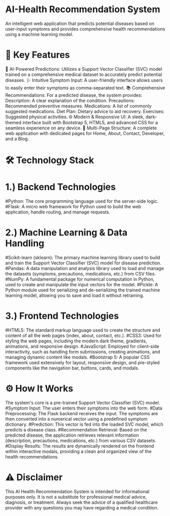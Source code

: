 # AI-Health Recommendation System
An intelligent web application that predicts potential diseases based on user-input symptoms and provides comprehensive health recommendations using a machine learning model.


# 🌟 Key Features
🤖 AI-Powered Predictions: Utilizes a Support Vector Classifier (SVC) model trained on a comprehensive medical dataset to accurately predict potential diseases.
🩺 Intuitive Symptom Input: A user-friendly interface allows users to easily enter their symptoms as comma-separated text.
📚 Comprehensive Recommendations: For a predicted disease, the system provides:
      Description: A clear explanation of the condition.
      Precautions: Recommended preventive measures.
      Medications: A list of commonly suggested medications.
      Diet Plan: Dietary advice to aid recovery.
      Exercises: Suggested physical activities.
🌐 Modern & Responsive UI: A sleek, dark-themed interface built with Bootstrap 5, HTML5, and advanced CSS for a seamless experience on any device.
📄 Multi-Page Structure: A complete web application with dedicated pages for Home, About, Contact, Developer, and a Blog. 


# 🛠️ Technology Stack
# 1.) Backend Technologies
#Python: The core programming language used for the server-side logic.
#Flask: A micro web framework for Python used to build the web application, handle routing, and manage requests.
# 2.) Machine Learning & Data Handling
#Scikit-learn (sklearn): The primary machine learning library used to build and train the Support Vector Classifier (SVC) model for disease prediction.
#Pandas: A data manipulation and analysis library used to load and manage the datasets (symptoms, precautions, medications, etc.) from CSV files.
#NumPy: A fundamental package for numerical computation in Python, used to create and manipulate the input vectors for the model.
#Pickle: A Python module used for serializing and de-serializing the trained machine learning model, allowing you to save and load it without retraining.
# 3.) Frontend Technologies
#HTML5: The standard markup language used to create the structure and content of all the web pages (index, about, contact, etc.).
#CSS3: Used for styling the web pages, including the modern dark theme, gradients, animations, and responsive design.
#JavaScript: Employed for client-side interactivity, such as handling form submissions, creating animations, and managing dynamic content like modals.
#Bootstrap 5: A popular CSS framework used extensively for layout, responsive design, and pre-styled components like the navigation bar, buttons, cards, and modals.

# ⚙️ How It Works
The system's core is a pre-trained Support Vector Classifier (SVC) model.
#Symptom Input: The user enters their symptoms into the web form.
#Data Preprocessing: The Flask backend receives the input. The symptoms are then converted into a numerical vector using a predefined symptom dictionary.
#Prediction: This vector is fed into the loaded SVC model, which predicts a disease class.
#Recommendation Retrieval: Based on the predicted disease, the application retrieves relevant information (description, precautions, medications, etc.) from various CSV datasets.
#Display Results: The results are dynamically rendered on the frontend within interactive modals, providing a clean and organized view of the health recommendations.

# ⚠️ Disclaimer
This AI Health Recommendation System is intended for informational purposes only. It is not a substitute for professional medical advice, diagnosis, or treatment. Always seek the advice of a qualified healthcare provider with any questions you may have regarding a medical condition.

